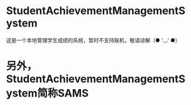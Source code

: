 # StudentAchievementManagementSystem
这是一个本地管理学生成绩的系统，暂时不支持联机，敬请谅解（● '◡' ●）
# 另外，StudentAchievementManagementSystem简称SAMS
 
